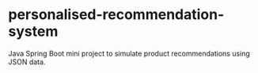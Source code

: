 # personalised-recommendation-system
Java Spring Boot mini project to simulate product recommendations using JSON data.
